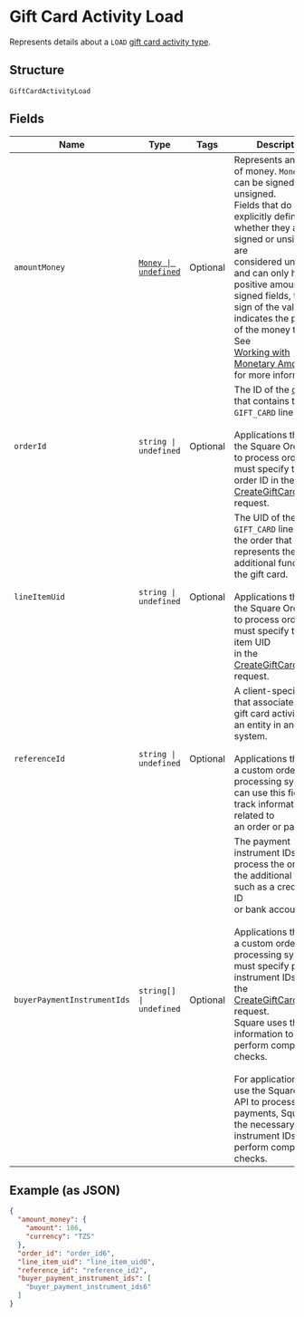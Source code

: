 
# Gift Card Activity Load

Represents details about a `LOAD` [gift card activity type](../../doc/models/gift-card-activity-type.md).

## Structure

`GiftCardActivityLoad`

## Fields

| Name | Type | Tags | Description |
|  --- | --- | --- | --- |
| `amountMoney` | [`Money \| undefined`](../../doc/models/money.md) | Optional | Represents an amount of money. `Money` fields can be signed or unsigned.<br>Fields that do not explicitly define whether they are signed or unsigned are<br>considered unsigned and can only hold positive amounts. For signed fields, the<br>sign of the value indicates the purpose of the money transfer. See<br>[Working with Monetary Amounts](https://developer.squareup.com/docs/build-basics/working-with-monetary-amounts)<br>for more information. |
| `orderId` | `string \| undefined` | Optional | The ID of the [order](entity:Order) that contains the `GIFT_CARD` line item.<br><br>Applications that use the Square Orders API to process orders must specify the order ID in the<br>[CreateGiftCardActivity](api-endpoint:GiftCardActivities-CreateGiftCardActivity) request. |
| `lineItemUid` | `string \| undefined` | Optional | The UID of the `GIFT_CARD` line item in the order that represents the additional funds for the gift card.<br><br>Applications that use the Square Orders API to process orders must specify the line item UID<br>in the [CreateGiftCardActivity](api-endpoint:GiftCardActivities-CreateGiftCardActivity) request. |
| `referenceId` | `string \| undefined` | Optional | A client-specified ID that associates the gift card activity with an entity in another system.<br><br>Applications that use a custom order processing system can use this field to track information related to<br>an order or payment. |
| `buyerPaymentInstrumentIds` | `string[] \| undefined` | Optional | The payment instrument IDs used to process the order for the additional funds, such as a credit card ID<br>or bank account ID.<br><br>Applications that use a custom order processing system must specify payment instrument IDs in<br>the [CreateGiftCardActivity](api-endpoint:GiftCardActivities-CreateGiftCardActivity) request.<br>Square uses this information to perform compliance checks.<br><br>For applications that use the Square Orders API to process payments, Square has the necessary<br>instrument IDs to perform compliance checks. |

## Example (as JSON)

```json
{
  "amount_money": {
    "amount": 186,
    "currency": "TZS"
  },
  "order_id": "order_id6",
  "line_item_uid": "line_item_uid0",
  "reference_id": "reference_id2",
  "buyer_payment_instrument_ids": [
    "buyer_payment_instrument_ids6"
  ]
}
```

